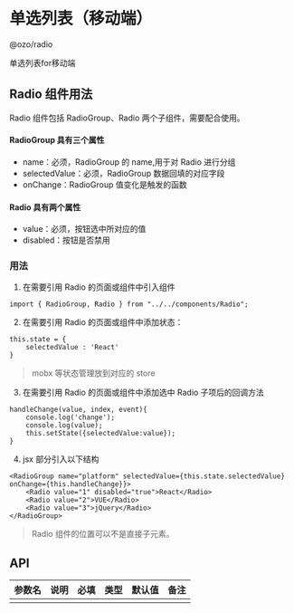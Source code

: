 # 单选列表（移动端）

@ozo/radio

单选列表for移动端

## Radio 组件用法

Radio 组件包括 RadioGroup、Radio 两个子组件，需要配合使用。

#### RadioGroup 具有三个属性

-   name：必须，RadioGroup 的 name,用于对 Radio 进行分组
-   selectedValue：必须，RadioGroup 数据回填的对应字段
-   onChange：RadioGroup 值变化是触发的函数

#### Radio 具有两个属性

-   value：必须，按钮选中所对应的值
-   disabled：按钮是否禁用

### 用法

1.  在需要引用 Radio 的页面或组件中引入组件

```
import { RadioGroup, Radio } from "../../components/Radio";
```

2.  在需要引用 Radio 的页面或组件中添加状态：

```
this.state = {
    selectedValue : 'React'
}
```
> mobx 等状态管理放到对应的 store

3.  在需要引用 Radio 的页面或组件中添加选中 Radio 子项后的回调方法

```
handleChange(value, index, event){
    console.log('change');
    console.log(value);
    this.setState({selectedValue:value});
}
```

4.  jsx 部分引入以下结构

```
<RadioGroup name="platform" selectedValue={this.state.selectedValue} onChange={this.handleChange}}>
    <Radio value="1" disabled="true">React</Radio>
    <Radio value="2">VUE</Radio>
    <Radio value="3">jQuery</Radio>
</RadioGroup>
```

> Radio 组件的位置可以不是直接子元素。


## API

| 参数名 | 说明 | 必填 | 类型 | 默认值 | 备注 |
| ------ | ---- | ---- | ---- | ------ | ---- |
|        |      |      |      |        |      |
